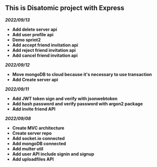 ## **This is Disatomic project with Express**

**_2022/09/13_**

- **Add delete server api**
- **Add user profile api**
- **Demo sprint2**
- **Add accept friend invitation api**
- **Add reject friend invitation api**
- **Add cancel friend invitation api**

**_2022/09/12_**

- **Move mongoDB to cloud because it's necessary to use transaction**
- **Add Create server api**

**_2022/09/11_**

- **Add JWT token sign and verify with jsonwebtoken**
- **Add hash password and verify password with argon2 package**
- **Add invite friend API**

**_2022/09/08_**

- **Create MVC architecture**
- **Create server repo**
- **Add socket.io connected**
- **Add mongoDB connected**
- **Add multer util**
- **Add user API include signin and signup**
- **Add uploadfiles API**
